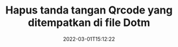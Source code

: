 ---
############################# Static ############################
layout: "auto-gen-signature"
date: 2022-03-01T15:12:22
draft: false
operation: Delete
signaturetype: Qrcode
fileformat: Dotm
productName: Java
lang: id
productCode: java
otherformats: pdf doc docx docm dot dotm dotx odt ott rtf xls xlsx xlsm xlsb csv ods ots xltx xltm ppt pptx pps ppsx odp otp potx potm pptm ppsm
breadcrumb: Put Qrcode signature on Dotm for Java

############################# Head ############################
head_title: "Hapus tanda tangan Qrcode dari file Dotm melalui Java"
head_description: "Penghapusan tanda tangan Qrcode tertentu dari dokumen Dotm yang ditandatangani dapat dilakukan dengan mudah dengan kode Java singkat."

############################# Header ############################
title: "Hapus tanda tangan Qrcode yang ditempatkan di file Dotm"
description: "Hapus berbagai tanda tangan Qrcode dari dokumen Dotm. Menghapus tanda tangan Qrcode memerlukan kode Java sederhana."
bg_image: "https://cms.admin.containerize.com/templates/aspose/App_Themes/V3/images/bg/header1.png"
bg_overlay: false
button:
    enable: true

############################# SubMenu ############################
submenu:
    enable: true

    left:
        img_alt: "GroupDocs.Signature for Java"
        image: "https://cms.admin.containerize.com/templates/groupdocs/images/product-logos/90x90-noborder/groupdocs-signature-java.png"
        product: "GroupDocs.Signature"
        platform: "Java"



############################# About ############################
about:
    enable: true
    title: "Dapatkan informasi tentang GroupDocs.Signature for Java fitur API"
    content: |
        [GroupDocs.Signature for Java](https://products.groupdocs.com/signature/java/) API menyediakan banyak cara untuk memproses dokumen Anda menggunakan tanda tangan elektronik. Tanda tangan digital seperti teks, gambar, sertifikat digital, kode batang, kode QR, perangko, atau metadata tersedia. Pelanggan memiliki kemungkinan untuk menambah, menghapus, memperbarui, memverifikasi atau mencari tanda tangan digital di PDF, dokumen MS Word, buku kerja MS Excel, presentasi MS PowerPoint, file Adobe Photoshop dan berbagai format gambar. Sejumlah besar fitur dan pengaturan yang berguna disediakan.
    

############################# Steps ############################
steps:
    enable: true
    title_left: "Cara menghapus tanda tangan Qrcode dari dokumen Dotm Anda"
    content_left: |
        [GroupDocs.Signature for Java](https://products.groupdocs.com/signature/java/) menyediakan fitur yang berguna untuk membersihkan dokumen Dotm dari Qrcode tanda tangan dengan beberapa baris kode.
        
        * Pertama, buat instance objek Signature yang meneruskan jalur ke dokumen Anda sebagai parameter konstruktor.
        * Kemudian, buat objek tanda tangan yang sesuai dan atur pengenal uniknya.
        * Setelah itu, aktifkan metode Hapus dengan melewati objek tanda tangan yang harus dihapus.
        * Terakhir, proses hasil operasi.

    title_right: "Persyaratan sistem"
    content_right: |
        GroupDocs.Signature for Java didukung di semua platform dan sistem operasi utama. Sebelum menjalankan kode di bawah ini, pastikan Anda telah menginstal prasyarat berikut di sistem Anda.

        * Sistem operasi: Microsoft Windows, Linux, MacOS
        * Lingkungan pengembangan: NetBeans, Intellij IDEA, Eclipse, etc.
        * Java runtime: J2SE 6.0 and above
        * Unduh versi terbaru GroupDocs.Signature for Java dari [Maven](https://repository.groupdocs.com/webapp/#/artifacts/browse/tree/General/repo/com/groupdocs/groupdocs-signature)
         
    code: |
        ```java    
                
        // Set up input Dotm file
        String filePath = "input.dotm";
        // Set up output file
        String outputFilePath = "output.dotm";

        // Instantiate Signature for input file
        Signature signature = new Signature(filePath);

        // Id of signature which is supposed to be deleted
        // such Id may be obtained as result of search operation
        String id = "eff64a14-dad9-47b0-88e5-2ee4e3604e71";

        // provide signature features to delete
        QrCodeSignature signatureToDelete = new QrCodeSignature(id);

        // delete signature
        Boolean deleteResult = signature.delete(outputFilePath, signatureToDelete);

        // process deletion result
        if (deleteResult)
        {
                System.out.println("Signature was deleted successfully!");
        }
        ```

############################# Demos ############################
demos:
    enable: true
    title: "Menandatangani dengan Qrcode tanda tangan Demo Langsung"
    content: |
       Tambahkan berbagai tanda tangan elektronik ke file Dotm sekarang juga dengan mengunjungi situs web [GroupDocs.Signature App](https://products.groupdocs.app/signature/family).          

############################# More Formats ############################
more_formats:
    enable: true
    title: "Hapus tanda tangan Qrcode Anda dengan Java"
    content: |
        "Penghapusan tanda tangan elektronik yang ditambahkan ke berbagai format dokumen. Hapus tanda tangan dengan cepat tanpa kode tambahan."
    format: 
       
       
back_to_top:
    enable: true
---